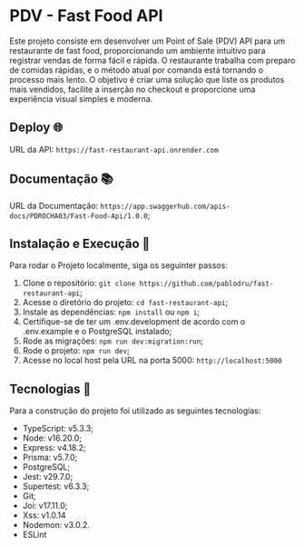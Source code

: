 # PDV - Fast Food API

Este projeto consiste em desenvolver um Point of Sale (PDV) API para um restaurante de fast food, proporcionando um ambiente intuitivo para registrar vendas de forma fácil e rápida. O restaurante trabalha com preparo de comidas rápidas, e o método atual por comanda está tornando o processo mais lento. O objetivo é criar uma solução que liste os produtos mais vendidos, facilite a inserção no checkout e proporcione uma experiência visual simples e moderna.

## Deploy 🌐

URL da API: `https://fast-restaurant-api.onrender.com`

## Documentação 📚

URL da Documentação: `https://app.swaggerhub.com/apis-docs/PDROCHA03/Fast-Food-Api/1.0.0`;

## Instalação e Execução 🚀

Para rodar o Projeto localmente, siga os seguinter passos:

1. Clone o repositório: `git clone https://github.com/pablodru/fast-restaurant-api`;
2. Acesse o diretório do projeto: `cd fast-restaurant-api`;
3. Instale as dependências: `npm install` ou `npm i`;
4. Certifique-se de ter um .env.development de acordo com o .env.example e o PostgreSQL instalado;
5. Rode as migrações: `npm run dev:migration:run`;
6. Rode o projeto: `npm run dev`;
7. Acesse no local host pela URL na porta 5000: `http://localhost:5000`

## Tecnologias 🔧

Para a construção do projeto foi utilizado as seguintes tecnologias:

- TypeScript: v5.3.3;
- Node: v16.20.0;
- Express: v4.18.2;
- Prisma: v5.7.0;
- PostgreSQL;
- Jest: v29.7.0;
- Supertest: v6.3.3;
- Git;
- Joi: v17.11.0;
- Xss: v1.0.14
- Nodemon: v3.0.2.
- ESLint
